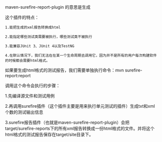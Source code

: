 maven-surefire-report-plugin 的意思是生成 


这个插件的特点：

    1.能把生成的xml报告转换成html

    2.能指定哪些测试类需要被执行，哪些测试类不被执行

    3.能兼容JUnit 3、JUnit 4以及TestNG

    4.在默认情况下，我们无法在在某一个生命周期去调用它，因为并不是所有的用户每次构建软件的时候都会需要html格式。

如果要生成html格式的测试报告，我们需要单独执行命令：mvn surefire-report:report

调用这个命令会执行的步骤：

   1.先编译源文件和测试用例

   2.再调用surefire插件（这个插件主要是用来执行单元测试的插件）生成txt和xml个数的测试输出信息

   3.surefire报告插件（也就是maven-surefire-report-plugin）会把target/surefire-reports下的所有xml报告转换成一份html格式的文件。并将这个html格式的测试报告保存在target/site目录下。